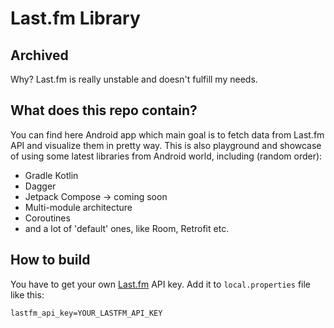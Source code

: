 # Last.fm Library

## Archived
Why? Last.fm is really unstable and doesn't fulfill my needs.

## What does this repo contain?

You can find here Android app which main goal is to fetch data from Last.fm API and visualize them in pretty way.
This is also playground and showcase of using some latest libraries from Android world, including (random order):
- Gradle Kotlin
- Dagger
- Jetpack Compose -> coming soon
- Multi-module architecture
- Coroutines
- and a lot of 'default' ones, like Room, Retrofit etc.


## How to build
You have to get your own [Last.fm](https://www.last.fm) API key.
Add it to `local.properties` file like this:
```
lastfm_api_key=YOUR_LASTFM_API_KEY
```
